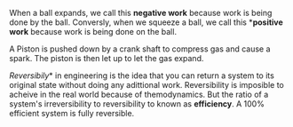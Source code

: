 When a ball expands, we call this **negative work** because work is being done by the ball. Conversly, when we squeeze a ball, we call this ***positive work** because work is being done on the ball.

A Piston is pushed down by a crank shaft to compress gas and cause a spark. The piston is then let up to let the gas expand.

*Reversibily** in engineering is the idea that you can return a system to its original state without doing any adittional work. Reversibility is imposible to acheive in the real world because of themodynamics. But the ratio of a system's irreversibility to reversibility to known as **efficiency**. A 100% efficient system is fully reversible.
